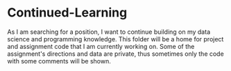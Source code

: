 # Continued-Learning
As I am searching for a position, I want to continue building on my data science and programming knowledge. This folder will be a home for project and assignment code that I am currently working on. Some of the assignment's directions and data are private, thus sometimes only the code with some comments will be shown.
